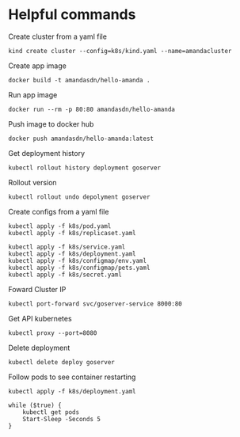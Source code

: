 # Helpful commands

Create cluster from a yaml file

    kind create cluster --config=k8s/kind.yaml --name=amandacluster 

Create app image

    docker build -t amandasdn/hello-amanda .

Run app image

    docker run --rm -p 80:80 amandasdn/hello-amanda

Push image to docker hub

    docker push amandasdn/hello-amanda:latest

Get deployment history

    kubectl rollout history deployment goserver

Rollout version

    kubectl rollout undo depolyment goserver

Create configs from a yaml file

    kubectl apply -f k8s/pod.yaml
    kubectl apply -f k8s/replicaset.yaml
	
    kubectl apply -f k8s/service.yaml
    kubectl apply -f k8s/deployment.yaml
    kubectl apply -f k8s/configmap/env.yaml
    kubectl apply -f k8s/configmap/pets.yaml
    kubectl apply -f k8s/secret.yaml

Foward Cluster IP

    kubectl port-forward svc/goserver-service 8000:80

Get API kubernetes

    kubectl proxy --port=8080
	
Delete deployment

	kubectl delete deploy goserver

Follow pods to see container restarting

	kubectl apply -f k8s/deployment.yaml

	while ($true) {
		kubectl get pods
		Start-Sleep -Seconds 5
	}
